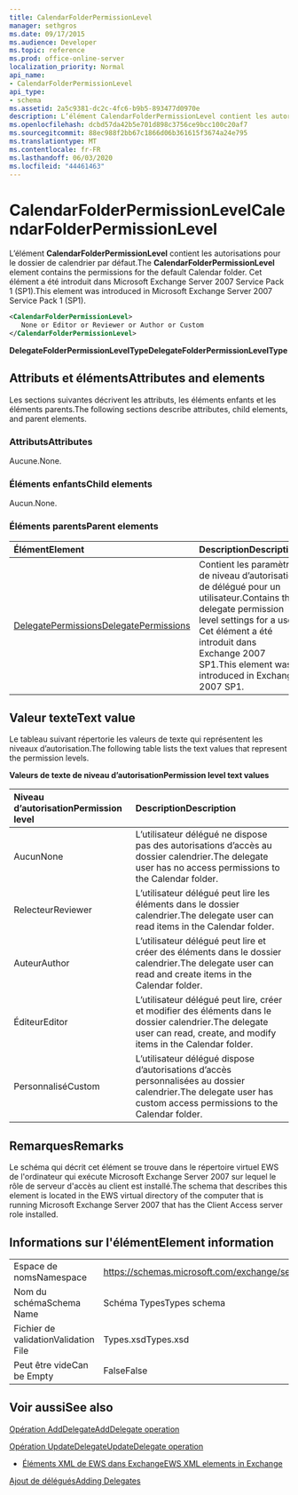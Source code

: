 ```yaml
---
title: CalendarFolderPermissionLevel
manager: sethgros
ms.date: 09/17/2015
ms.audience: Developer
ms.topic: reference
ms.prod: office-online-server
localization_priority: Normal
api_name:
- CalendarFolderPermissionLevel
api_type:
- schema
ms.assetid: 2a5c9381-dc2c-4fc6-b9b5-893477d0970e
description: L’élément CalendarFolderPermissionLevel contient les autorisations pour le dossier de calendrier par défaut. Cet élément a été introduit dans Microsoft Exchange Server 2007 Service Pack 1 (SP1).
ms.openlocfilehash: dcbd57da42b5e701d898c3756ce9bcc100c20af7
ms.sourcegitcommit: 88ec988f2bb67c1866d06b361615f3674a24e795
ms.translationtype: MT
ms.contentlocale: fr-FR
ms.lasthandoff: 06/03/2020
ms.locfileid: "44461463"
---
```

# <a name="calendarfolderpermissionlevel"></a><span data-ttu-id="6df91-104">CalendarFolderPermissionLevel</span><span class="sxs-lookup"><span data-stu-id="6df91-104">CalendarFolderPermissionLevel</span></span>

<span data-ttu-id="6df91-105">L’élément **CalendarFolderPermissionLevel** contient les autorisations pour le dossier de calendrier par défaut.</span><span class="sxs-lookup"><span data-stu-id="6df91-105">The **CalendarFolderPermissionLevel** element contains the permissions for the default Calendar folder.</span></span> <span data-ttu-id="6df91-106">Cet élément a été introduit dans Microsoft Exchange Server 2007 Service Pack 1 (SP1).</span><span class="sxs-lookup"><span data-stu-id="6df91-106">This element was introduced in Microsoft Exchange Server 2007 Service Pack 1 (SP1).</span></span> 
  
```xml
<CalendarFolderPermissionLevel>
   None or Editor or Reviewer or Author or Custom
</CalendarFolderPermissionLevel>
```

 <span data-ttu-id="6df91-107">**DelegateFolderPermissionLevelType**</span><span class="sxs-lookup"><span data-stu-id="6df91-107">**DelegateFolderPermissionLevelType**</span></span>
## <a name="attributes-and-elements"></a><span data-ttu-id="6df91-108">Attributs et éléments</span><span class="sxs-lookup"><span data-stu-id="6df91-108">Attributes and elements</span></span>

<span data-ttu-id="6df91-109">Les sections suivantes décrivent les attributs, les éléments enfants et les éléments parents.</span><span class="sxs-lookup"><span data-stu-id="6df91-109">The following sections describe attributes, child elements, and parent elements.</span></span>
  
### <a name="attributes"></a><span data-ttu-id="6df91-110">Attributs</span><span class="sxs-lookup"><span data-stu-id="6df91-110">Attributes</span></span>

<span data-ttu-id="6df91-111">Aucune.</span><span class="sxs-lookup"><span data-stu-id="6df91-111">None.</span></span>
  
### <a name="child-elements"></a><span data-ttu-id="6df91-112">Éléments enfants</span><span class="sxs-lookup"><span data-stu-id="6df91-112">Child elements</span></span>

<span data-ttu-id="6df91-113">Aucun.</span><span class="sxs-lookup"><span data-stu-id="6df91-113">None.</span></span>
  
### <a name="parent-elements"></a><span data-ttu-id="6df91-114">Éléments parents</span><span class="sxs-lookup"><span data-stu-id="6df91-114">Parent elements</span></span>

|<span data-ttu-id="6df91-115">**Élément**</span><span class="sxs-lookup"><span data-stu-id="6df91-115">**Element**</span></span>|<span data-ttu-id="6df91-116">**Description**</span><span class="sxs-lookup"><span data-stu-id="6df91-116">**Description**</span></span>|
|:-----|:-----|
|[<span data-ttu-id="6df91-117">DelegatePermissions</span><span class="sxs-lookup"><span data-stu-id="6df91-117">DelegatePermissions</span></span>](delegatepermissions.md) <br/> |<span data-ttu-id="6df91-118">Contient les paramètres de niveau d’autorisation de délégué pour un utilisateur.</span><span class="sxs-lookup"><span data-stu-id="6df91-118">Contains the delegate permission level settings for a user.</span></span> <span data-ttu-id="6df91-119">Cet élément a été introduit dans Exchange 2007 SP1.</span><span class="sxs-lookup"><span data-stu-id="6df91-119">This element was introduced in Exchange 2007 SP1.</span></span>  <br/> |
   
## <a name="text-value"></a><span data-ttu-id="6df91-120">Valeur texte</span><span class="sxs-lookup"><span data-stu-id="6df91-120">Text value</span></span>

<span data-ttu-id="6df91-121">Le tableau suivant répertorie les valeurs de texte qui représentent les niveaux d’autorisation.</span><span class="sxs-lookup"><span data-stu-id="6df91-121">The following table lists the text values that represent the permission levels.</span></span>
  
<span data-ttu-id="6df91-122">**Valeurs de texte de niveau d’autorisation**</span><span class="sxs-lookup"><span data-stu-id="6df91-122">**Permission level text values**</span></span>

|<span data-ttu-id="6df91-123">**Niveau d’autorisation**</span><span class="sxs-lookup"><span data-stu-id="6df91-123">**Permission level**</span></span>|<span data-ttu-id="6df91-124">**Description**</span><span class="sxs-lookup"><span data-stu-id="6df91-124">**Description**</span></span>|
|:-----|:-----|
|<span data-ttu-id="6df91-125">Aucun</span><span class="sxs-lookup"><span data-stu-id="6df91-125">None</span></span>  <br/> |<span data-ttu-id="6df91-126">L’utilisateur délégué ne dispose pas des autorisations d’accès au dossier calendrier.</span><span class="sxs-lookup"><span data-stu-id="6df91-126">The delegate user has no access permissions to the Calendar folder.</span></span>  <br/> |
|<span data-ttu-id="6df91-127">Relecteur</span><span class="sxs-lookup"><span data-stu-id="6df91-127">Reviewer</span></span>  <br/> |<span data-ttu-id="6df91-128">L’utilisateur délégué peut lire les éléments dans le dossier calendrier.</span><span class="sxs-lookup"><span data-stu-id="6df91-128">The delegate user can read items in the Calendar folder.</span></span>  <br/> |
|<span data-ttu-id="6df91-129">Auteur</span><span class="sxs-lookup"><span data-stu-id="6df91-129">Author</span></span>  <br/> |<span data-ttu-id="6df91-130">L’utilisateur délégué peut lire et créer des éléments dans le dossier calendrier.</span><span class="sxs-lookup"><span data-stu-id="6df91-130">The delegate user can read and create items in the Calendar folder.</span></span>  <br/> |
|<span data-ttu-id="6df91-131">Éditeur</span><span class="sxs-lookup"><span data-stu-id="6df91-131">Editor</span></span>  <br/> |<span data-ttu-id="6df91-132">L’utilisateur délégué peut lire, créer et modifier des éléments dans le dossier calendrier.</span><span class="sxs-lookup"><span data-stu-id="6df91-132">The delegate user can read, create, and modify items in the Calendar folder.</span></span>  <br/> |
|<span data-ttu-id="6df91-133">Personnalisé</span><span class="sxs-lookup"><span data-stu-id="6df91-133">Custom</span></span>  <br/> |<span data-ttu-id="6df91-134">L’utilisateur délégué dispose d’autorisations d’accès personnalisées au dossier calendrier.</span><span class="sxs-lookup"><span data-stu-id="6df91-134">The delegate user has custom access permissions to the Calendar folder.</span></span>  <br/> |
   
## <a name="remarks"></a><span data-ttu-id="6df91-135">Remarques</span><span class="sxs-lookup"><span data-stu-id="6df91-135">Remarks</span></span>

<span data-ttu-id="6df91-136">Le schéma qui décrit cet élément se trouve dans le répertoire virtuel EWS de l'ordinateur qui exécute Microsoft Exchange Server 2007 sur lequel le rôle de serveur d'accès au client est installé.</span><span class="sxs-lookup"><span data-stu-id="6df91-136">The schema that describes this element is located in the EWS virtual directory of the computer that is running Microsoft Exchange Server 2007 that has the Client Access server role installed.</span></span>
  
## <a name="element-information"></a><span data-ttu-id="6df91-137">Informations sur l'élément</span><span class="sxs-lookup"><span data-stu-id="6df91-137">Element information</span></span>

|||
|:-----|:-----|
|<span data-ttu-id="6df91-138">Espace de noms</span><span class="sxs-lookup"><span data-stu-id="6df91-138">Namespace</span></span>  <br/> |https://schemas.microsoft.com/exchange/services/2006/types  <br/> |
|<span data-ttu-id="6df91-139">Nom du schéma</span><span class="sxs-lookup"><span data-stu-id="6df91-139">Schema Name</span></span>  <br/> |<span data-ttu-id="6df91-140">Schéma Types</span><span class="sxs-lookup"><span data-stu-id="6df91-140">Types schema</span></span>  <br/> |
|<span data-ttu-id="6df91-141">Fichier de validation</span><span class="sxs-lookup"><span data-stu-id="6df91-141">Validation File</span></span>  <br/> |<span data-ttu-id="6df91-142">Types.xsd</span><span class="sxs-lookup"><span data-stu-id="6df91-142">Types.xsd</span></span>  <br/> |
|<span data-ttu-id="6df91-143">Peut être vide</span><span class="sxs-lookup"><span data-stu-id="6df91-143">Can be Empty</span></span>  <br/> |<span data-ttu-id="6df91-144">False</span><span class="sxs-lookup"><span data-stu-id="6df91-144">False</span></span>  <br/> |
   
## <a name="see-also"></a><span data-ttu-id="6df91-145">Voir aussi</span><span class="sxs-lookup"><span data-stu-id="6df91-145">See also</span></span>



[<span data-ttu-id="6df91-146">Opération AddDelegate</span><span class="sxs-lookup"><span data-stu-id="6df91-146">AddDelegate operation</span></span>](adddelegate-operation.md)
  
[<span data-ttu-id="6df91-147">Opération UpdateDelegate</span><span class="sxs-lookup"><span data-stu-id="6df91-147">UpdateDelegate operation</span></span>](updatedelegate-operation.md)


- [<span data-ttu-id="6df91-148">Éléments XML de EWS dans Exchange</span><span class="sxs-lookup"><span data-stu-id="6df91-148">EWS XML elements in Exchange</span></span>](ews-xml-elements-in-exchange.md)


[<span data-ttu-id="6df91-149">Ajout de délégués</span><span class="sxs-lookup"><span data-stu-id="6df91-149">Adding Delegates</span></span>](https://msdn.microsoft.com/library/3a744150-66a3-4a13-9433-793603ba5038%28Office.15%29.aspx)

